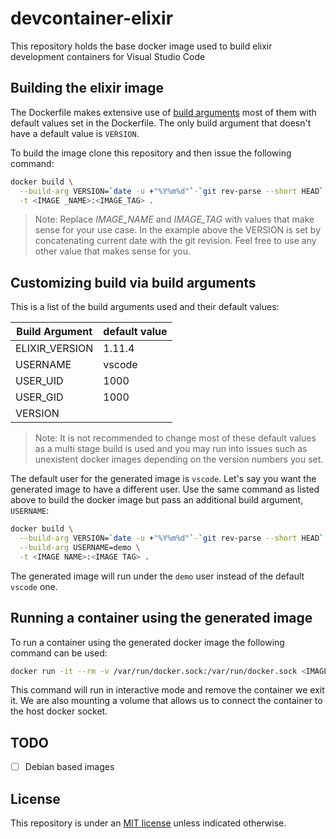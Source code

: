 # devcontainer-elixir

This repository holds the base docker image used to build elixir development containers for Visual Studio Code

## Building the elixir image

The Dockerfile makes extensive use of [build arguments](https://docs.docker.com/engine/reference/commandline/build/#set-build-time-variables---build-arg) most of them with default values set in the Dockerfile. The only build argument that doesn't have a default value is `VERSION`.

To build the image clone this repository and then issue the following command:

```sh
docker build \
  --build-arg VERSION=`date -u +"%Y%m%d"`-`git rev-parse --short HEAD` \
  -t <IMAGE _NAME>:<IMAGE_TAG> .
```

> Note: Replace _IMAGE_NAME_ and _IMAGE_TAG_ with values that make sense for your use case.
In the example above the VERSION is set by concatenating current date with the git revision. Feel free to use any other value that makes sense for you.

## Customizing build via build arguments

This is a list of the build arguments used and their default values:

| Build Argument | default value |
| -------------- | ------------- |
| ELIXIR_VERSION | 1.11.4 |
| USERNAME | vscode |
| USER_UID | 1000 |
| USER_GID | 1000 |
| VERSION | |

> Note: It is not recommended to change most of these default values as a multi stage build is used and you may run into issues such as unexistent docker images depending on the version numbers you set.

The default user for the generated image is `vscode`. Let's say you want the generated image to have a different user. Use the same command as listed above to build the docker image but pass an additional build argument, `USERNAME`:

```sh
docker build \
  --build-arg VERSION=`date -u +"%Y%m%d"`-`git rev-parse --short HEAD` \
  --build-arg USERNAME=demo \
  -t <IMAGE NAME>:<IMAGE TAG> .
```

The generated image will run under the `demo` user instead of the default `vscode` one.

## Running a container using the generated image

To run a container using the generated docker image the following command can be used:

```sh
docker run -it --rm -v /var/run/docker.sock:/var/run/docker.sock <IMAGE_ID>
```

This command will run in interactive mode and remove the container we exit it. We are also mounting a volume that allows us to connect the container to the host docker socket.

## TODO

- [ ] Debian based images

## License

This repository is under an [MIT license](https://github.com/pap/devcontainer-base/master/LICENSE) unless indicated otherwise.
